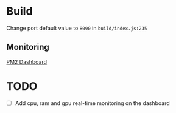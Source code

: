 # Build

Change port default value to `8090` in `build/index.js:235`

## Monitoring

[PM2 Dashboard](https://app.pm2.io/bucket/66e9bee5eb1ec919bf0a709f/backend/overview/servers)


# TODO
 - [ ] Add cpu, ram and gpu real-time monitoring on the dashboard
